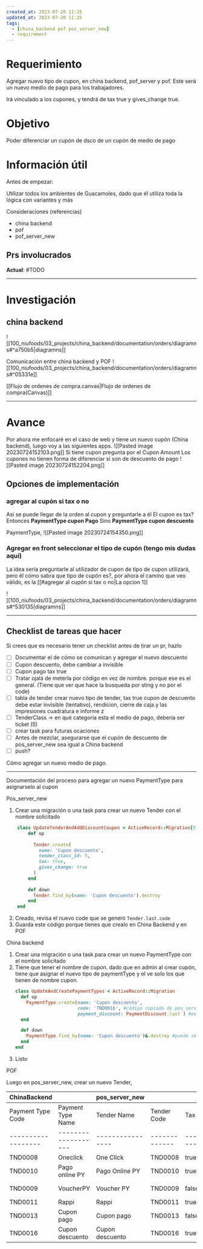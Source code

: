 ```yaml
---
created_at: 2023-07-20 11:25
updated_at: 2023-07-20 11:25
tags:
  - [china_backend pof pos_server_new]
  - requirement
---
```




# Requerimiento

Agregar nuevo tipo de cupon, en china backend, pof_server y pof.
Este será un nuevo medio de pago para los trabajadores.

Irá vinculado a los cupones, y tendrá de tax true y gives_change true.

# Objetivo

Poder diferenciar un cupón de dsco de un cupón de medio de pago

# Información útil

Antes de empezar:

Utilizar todos los ambientes de Guacamoles, dado que él utiliza toda la lógica con variantes y más

Consideraciones (referencias)
- china backend
- pof
- pof_server_new

## Prs involucrados

**Actual**: #TODO 

---
# Investigación

## china backend 
![[100_niufoods/03_projects/china_backend/documentation/orders/diagramns#^a750b5|diagramns]]

 

Comunicación entre china backend y POF
![[100_niufoods/03_projects/china_backend/documentation/orders/diagramns#^05331e]]


[[Flujo de ordenes de compra.canvas|Flujo de ordenes de compra(Canvas)]]

---
# Avance


Por ahora me enfocaré  en el caso de web y tiene un nuevo cupón  (China backend), luego voy a las siguientes apps.
![[Pasted image 20230724152103.png]]
Si tiene cupon pregunta por el Cupon Amount
Los cupones no tienen forma de diferenciar si son de descuento de pago
![[Pasted image 20230724152204.png]]

## Opciones de implementación
###  agregar al cupón si tax o no

Así se puede llegar de la orden al cupon y preguntarle a él
El cupon es tax?
	Entonces **PaymentType cupon Pago**
	Sino **PaymentType cupon descuento**

PaymentType,
![[Pasted image 20230724154350.png]]

### Agregar en front seleccionar el tipo de cupón (tengo mis dudas aquí)
La idea sería preguntarle al utilizador de cupon de tipo de cupon utilizará, pero él cómo sabra que tipo de cupón es?, por ahora el camino que veo válido, es la [[#agregar al cupón si tax o no|La opcion 1]]

![[100_niufoods/03_projects/china_backend/documentation/orders/diagramns#^530135|diagramns]]



---
## Checklist de tareas que hacer 

Si crees que es necesario tener un checklist antes de tirar un pr, hazlo

- [ ] Documentar el de cómo se comunican y agregar el nuevo descuento
- [ ] Cupon descuento, debe cambiar a invisible
- [ ] Cupon pago tax true
- [ ] Tratar ojalá de meterla por código en vez de nombre. porque ese es el general. (Tiene que ver que hace la busqueda por sting y no por el code)
- [ ] tabla de tender crear nuevo tipo de tender, tax true
cupon de descuento debe estar invisible (tentativo), rendicion, cierre de caja.y las impresiones  cuadratura e informe z
- [ ] TenderClass -> en qué categoria esta el medio de pago, deberia ser ticket (5)
- [ ] crear task para futuras ocaciones
- [ ] Antes de mezclar, asegurarse que el cupón de descuento de pos_server_new sea igual a China backend
- [ ] push?

Cómo agregar un nuevo medio de pago.



---
Documentación del proceso para agregar un nuevo PaymentType para asignarselo al cupon

Pos_server_new
1. Crear una migración o una task para crear un nuevo Tender con el nombre solicitado
```ruby
	class UpdateTenderAndAddDiscountCoupon < ActiveRecord::Migration[5.1]
	    def up
	
	      Tender.create(
	        name: 'Cupon descuento', 
	        tender_class_id: 5, 
	        tax: true,
	        gives_change: true
	      )
	    end
	
	    def down
	      Tender.find_by(name: 'Cupon descuento').destroy
	    end
	end
```
2. Creado, revisa el nuevo code que se generó
	`Tender.last.code`
3. Guarda este código porque tienes que crealo en China Backend y en POF

China backend
1. Crear una migración o una task para crear un nuevo PaymentType con el nombre solicitado
2. Tiene que tener el nombre de cupon. dado que en admin al crear cupón, tiene que asignar el nuevo tipo de paymentType y el ve solo los que tienen de nombre cupon.
	```ruby
	class UpdateAndCreatePaymentTypes < ActiveRecord::Migration
	  def up
	    PaymentType.create(name: 'Cupon descuento',
	                       code: 'TND0016', #código copiado de pos_server_new
	                       payment_discount: PaymentDiscount.last ) #example
	  end
	
	  def down
	    PaymentType.find_by(name: 'Cupon descuento')&.destroy #puede ser por el arg que gustes
	  end
	end
	```
2.  Listo

POF


Luego en pos_server_new, crear un nuevo Tender, 

| ChinaBackend     |                   | pos_server_new |             |      |              | POF |              |      |              |
|------------------|-------------------|----------------|-------------|------|--------------|-----|--------------|------|--------------|
| Payment Type Code| Payment Type Name | Tender Name    | Tender Code | Tax  | Gives Change | Name| Tender Code | Tax  | Gives Change |
|------------------|-------------------|----------------|-------------|------|--------------|-----|--------------|------|--------------|
| TND0008          | Oneclick          | One Click      | TND0008     | true | true         | One Click | TND0008 | true | true |
| TND0010          | Pago online PY    | Pago Online PY | TND0010     | true | true         | Pago Online PY | TND0010 | true | true |
| TND0009          | VoucherPY         | Voucher PY     | TND0009     | false| false        | Voucher PY | TND0009 | false | false |
| TND0011          | Rappi             | Rappi          | TND0011     | true | true         | Rappi | TND0011 | true | true |
| TND0013          | Cupon pago        | Cupon pago     | TND0013     | false| false        | Cupon Dcto | TND0013 | false | false |
| TND0016          | Cupon descuento   | Cupon descuento| TND0016     | true | true         | Cupon descuento | TND0016 | true | true |
